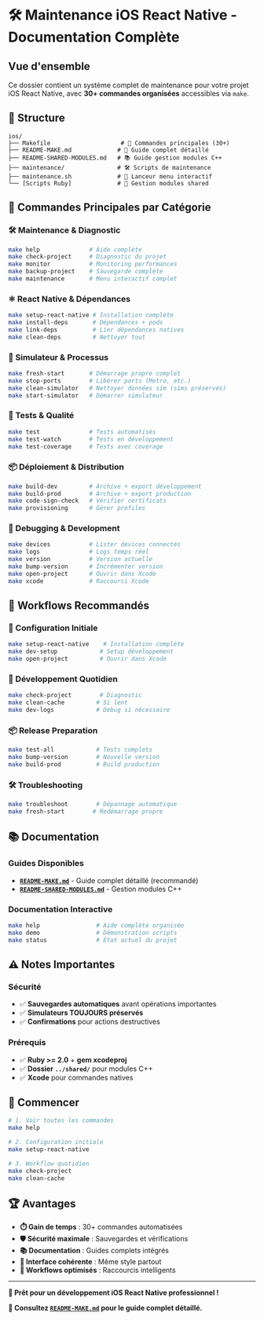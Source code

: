 # 🛠️ Maintenance iOS React Native - Documentation Complète

## Vue d'ensemble

Ce dossier contient un système complet de maintenance pour votre projet iOS React Native, avec **30+ commandes organisées** accessibles via `make`.

## 📂 Structure

```
ios/
├── Makefile                    # 🚀 Commandes principales (30+)
├── README-MAKE.md             # 📖 Guide complet détaillé
├── README-SHARED-MODULES.md   # 📚 Guide gestion modules C++
├── maintenance/               # 🛠️ Scripts de maintenance
├── maintenance.sh             # 🎯 Lanceur menu interactif
└── [Scripts Ruby]             # 🔧 Gestion modules shared
```

## 🎯 Commandes Principales par Catégorie

### 🛠️ Maintenance & Diagnostic
```bash
make help              # Aide complète
make check-project     # Diagnostic du projet
make monitor           # Monitoring performances
make backup-project    # Sauvegarde complète
make maintenance       # Menu interactif complet
```

### ⚛️ React Native & Dépendances
```bash
make setup-react-native # Installation complète
make install-deps       # Dépendances + pods
make link-deps          # Lier dépendances natives
make clean-deps         # Nettoyer tout
```

### 🚀 Simulateur & Processus
```bash
make fresh-start       # Démarrage propre complet
make stop-ports        # Libérer ports (Metro, etc.)
make clean-simulator   # Nettoyer données sim (sims préservés)
make start-simulator   # Démarrer simulateur
```

### 🧪 Tests & Qualité
```bash
make test              # Tests automatisés
make test-watch        # Tests en développement
make test-coverage     # Tests avec coverage
```

### 📦 Déploiement & Distribution
```bash
make build-dev         # Archive + export développement
make build-prod        # Archive + export production
make code-sign-check   # Vérifier certificats
make provisioning      # Gérer profiles
```

### 📱 Debugging & Development
```bash
make devices           # Lister devices connectés
make logs              # Logs temps réel
make version           # Version actuelle
make bump-version      # Incrémenter version
make open-project      # Ouvrir dans Xcode
make xcode             # Raccourci Xcode
```

## 🏃 Workflows Recommandés

### 🚀 Configuration Initiale
```bash
make setup-react-native    # Installation complète
make dev-setup            # Setup développement
make open-project         # Ouvrir dans Xcode
```

### 🔄 Développement Quotidien
```bash
make check-project        # Diagnostic
make clean-cache         # Si lent
make dev-logs            # Debug si nécessaire
```

### 📦 Release Preparation
```bash
make test-all            # Tests complets
make bump-version        # Nouvelle version
make build-prod          # Build production
```

### 🛠️ Troubleshooting
```bash
make troubleshoot        # Dépannage automatique
make fresh-start        # Redémarrage propre
```

## 📚 Documentation

### Guides Disponibles
- **[`README-MAKE.md`](./README-MAKE.md)** - Guide complet détaillé (recommandé)
- **[`README-SHARED-MODULES.md`](./README-SHARED-MODULES.md)** - Gestion modules C++

### Documentation Interactive
```bash
make help                # Aide complète organisée
make demo                # Démonstration scripts
make status              # État actuel du projet
```

## ⚠️ Notes Importantes

### Sécurité
- ✅ **Sauvegardes automatiques** avant opérations importantes
- ✅ **Simulateurs TOUJOURS préservés**
- ✅ **Confirmations** pour actions destructives

### Prérequis
- ✅ **Ruby >= 2.0** + **gem xcodeproj**
- ✅ **Dossier `../shared/`** pour modules C++
- ✅ **Xcode** pour commandes natives

## 🎯 Commencer

```bash
# 1. Voir toutes les commandes
make help

# 2. Configuration initiale
make setup-react-native

# 3. Workflow quotidien
make check-project
make clean-cache
```

## 🏆 Avantages

- **⏱️ Gain de temps** : 30+ commandes automatisées
- **🛡️ Sécurité maximale** : Sauvegardes et vérifications
- **📚 Documentation** : Guides complets intégrés
- **🎨 Interface cohérente** : Même style partout
- **🔄 Workflows optimisés** : Raccourcis intelligents

---

**🎉 Prêt pour un développement iOS React Native professionnel !**

**📖 Consultez [`README-MAKE.md`](./README-MAKE.md) pour le guide complet détaillé.**
